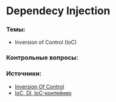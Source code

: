 # Dependecy Injection

### Темы:

* Inversion of Control \(IoC\)

### Контрольные вопросы:

### Источники:

* [Inversion Of Control](http://demiazz.github.io/about-ioc/)
* [IoC, DI, IoC-контейнер](https://habr.com/ru/post/131993/)



